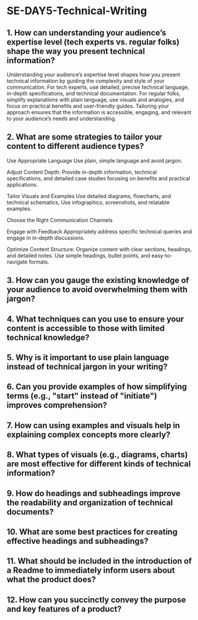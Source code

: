 # SE-DAY5-Technical-Writing
## 1. How can understanding your audience’s expertise level (tech experts vs. regular folks) shape the way you present technical information?

Understanding your audience’s expertise level shapes how you present technical information by guiding the complexity and style of your communication. For tech experts, use detailed, precise technical language, in-depth specifications, and technical documentation. For regular folks, simplify explanations with plain language, use visuals and analogies, and focus on practical benefits and user-friendly guides. Tailoring your approach ensures that the information is accessible, engaging, and relevant to your audience’s needs and understanding.

## 2. What are some strategies to tailor your content to different audience types?
Use Appropriate Language Use plain, simple language and avoid jargon.

Adjust Content Depth: Provide in-depth information, technical specifications, and detailed case studies focusing on benefits and practical applications.

Tailor Visuals and Examples Use detailed diagrams, flowcharts, and technical schematics, Use infographics, screenshots, and relatable examples.

Choose the Right Communication Channels

Engage with Feedback Appropriately address specific technical queries and engage in in-depth discussions.

Optimize Content Structure: Organize content with clear sections, headings, and detailed notes. Use simple headings, bullet points, and easy-to-navigate formats.

## 3. How can you gauge the existing knowledge of your audience to avoid overwhelming them with jargon?
## 4. What techniques can you use to ensure your content is accessible to those with limited technical knowledge?
## 5. Why is it important to use plain language instead of technical jargon in your writing?
## 6. Can you provide examples of how simplifying terms (e.g., "start" instead of "initiate") improves comprehension?
## 7. How can using examples and visuals help in explaining complex concepts more clearly?
## 8. What types of visuals (e.g., diagrams, charts) are most effective for different kinds of technical information?
## 9. How do headings and subheadings improve the readability and organization of technical documents?
## 10. What are some best practices for creating effective headings and subheadings?
## 11. What should be included in the introduction of a Readme to immediately inform users about what the product does?
## 12. How can you succinctly convey the purpose and key features of a product?
